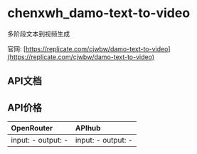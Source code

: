 # chenxwh_damo-text-to-video

多阶段文本到视频生成

官网: [https://replicate.com/cjwbw/damo-text-to-video](https://replicate.com/cjwbw/damo-text-to-video)

## API文档



## API价格

| OpenRouter | APIhub |
|:---|:---|
| input: - output: - | input: - output: - |
